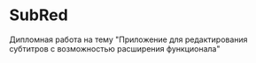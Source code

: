 # SubRed
Дипломная работа на тему "Приложение для редактирования субтитров с возможностью расширения функционала"

